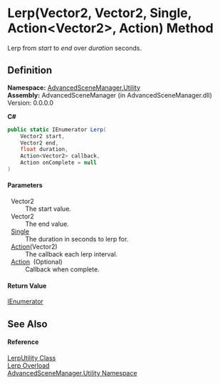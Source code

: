 # Lerp(Vector2, Vector2, Single, Action&lt;Vector2&gt;, Action) Method


Lerp from *start* to *end* over *duration* seconds.



## Definition
**Namespace:** <a href="N_AdvancedSceneManager_Utility">AdvancedSceneManager.Utility</a>  
**Assembly:** AdvancedSceneManager (in AdvancedSceneManager.dll) Version: 0.0.0.0

**C#**
``` C#
public static IEnumerator Lerp(
	Vector2 start,
	Vector2 end,
	float duration,
	Action<Vector2> callback,
	Action onComplete = null
)
```



#### Parameters
<dl><dt>  Vector2</dt><dd>The start value.</dd><dt>  Vector2</dt><dd>The end value.</dd><dt>  <a href="https://learn.microsoft.com/dotnet/api/system.single" target="_blank" rel="noopener noreferrer">Single</a></dt><dd>The duration in seconds to lerp for.</dd><dt>  <a href="https://learn.microsoft.com/dotnet/api/system.action-1" target="_blank" rel="noopener noreferrer">Action</a>(Vector2)</dt><dd>The callback each lerp interval.</dd><dt>  <a href="https://learn.microsoft.com/dotnet/api/system.action" target="_blank" rel="noopener noreferrer">Action</a>  (Optional)</dt><dd>Callback when complete.</dd></dl>

#### Return Value
<a href="https://learn.microsoft.com/dotnet/api/system.collections.ienumerator" target="_blank" rel="noopener noreferrer">IEnumerator</a>

## See Also


#### Reference
<a href="T_AdvancedSceneManager_Utility_LerpUtility">LerpUtility Class</a>  
<a href="Overload_AdvancedSceneManager_Utility_LerpUtility_Lerp">Lerp Overload</a>  
<a href="N_AdvancedSceneManager_Utility">AdvancedSceneManager.Utility Namespace</a>  
